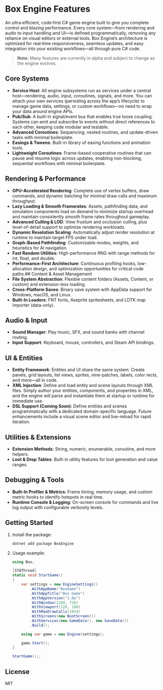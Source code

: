 # Box Engine Features

An ultra‑efficient, code‑first C# game engine built to give you complete control and blazing performance. Every core system—from rendering and audio to input handling and UI—is defined programmatically, removing any reliance on visual editors or external tools. Box Engine’s architecture is optimized for real‑time responsiveness, seamless updates, and easy integration into your existing workflows—all through pure C# code.

> **Note:** Many features are currently in alpha and subject to change as the engine evolves.

## Core Systems

* **Service Host**: All engine subsystems run as services under a central host—rendering, audio, input, coroutines, signals, and more. You can attach your own services (persisting across the app’s lifecycle) to manage game data, settings, or custom workflows—no need to wrap your data around engine APIs.
* **Pub/Sub**: A built-in signal/event bus that enables true loose coupling. Systems can emit and subscribe to events without direct references to each other, keeping code modular and testable.
* **Advanced Coroutines**: Sequencing, nested routines, and update-driven tasks with minimal boilerplate.
* **Easings & Tweens**: Built-in library of easing functions and animation tools.
* **Lightweight Coroutines**: Frame-based cooperative routines that can pause and resume logic across updates, enabling non-blocking, sequential workflows with minimal boilerplate.

## Rendering & Performance

* **GPU-Accelerated Rendering**: Complete use of vertex buffers, draw commands, and dynamic batching for minimal draw calls and maximum throughput.
* **Lazy Loading & Smooth Framerates**: Assets, pathfinding data, and simulation components load on demand to minimize startup overhead and maintain consistently smooth frame rates throughout gameplay.
* **Advanced Culling & LOD**: View frustum and occlusion culling, plus level-of-detail support to optimize rendering workloads.
* **Dynamic Resolution Scaling**: Automatically adjust render resolution at runtime to maintain target FPS under load.
* **Graph-Based Pathfinding**: Customizable modes, weights, and heuristics for AI navigation.
* **Fast Random Utilities**: High-performance RNG with range methods for int, float, and double.
* **Performance-First Architecture**: Continuous profiling hooks, low-allocation design, and optimization opportunities for critical code paths.## Content & Asset Management
* **File System Abstraction**: Flexible content folders (Assets, Content, or custom) and extension-less loading.
* **Cross-Platform Saves**: Binary save system with AppData support for Windows, macOS, and Linux.
* **Built-In Loaders**: FNT fonts, Aseprite spritesheets, and LDTK map importer (data-only).

## Audio & Input

* **Sound Manager**: Play music, SFX, and sound banks with channel routing.
* **Input Support**: Keyboard, mouse, controllers, and Steam API bindings.

## UI & Entities

* **Entity Framework**: Entities and UI share the same system. Create panels, grid layouts, list views, sprites, nine-patches, labels, color rects, and more—all in code.
* **XML Injection**: Define and load entity and scene layouts through XML files. Simply author your entities, components, and properties in XML, and the engine will parse and instantiate them at startup or runtime for immediate use.
* **DSL Support (Coming Soon)**: Define entities and scenes programmatically with a dedicated domain-specific language. Future enhancements include a visual scene editor and live-reload for rapid iteration.

## Utilities & Extensions

* **Extension Methods**: String, numeric, enumerable, coroutine, and more helpers.
* **Loot & Drop Tables**: Built-in utility features for loot generation and value ranges.

## Debugging & Tools

* **Built-In Profiler & Metrics**: Frame timing, memory usage, and custom metric hooks to identify hotspots in real time.
* **Runtime Console & Logging**: On-screen console for commands and live log output with configurable verbosity levels.


## Getting Started

1. Install the package:
    ```sh
    dotnet add package BoxEngine
    ```

2. Usage example:
    ```csharp
    using Box;

    [STAThread]
    static void StartGame()
    {
        var settings = new EngineSettings()
            .WithAppName("BoxGame")
            .WithAppTitle("Box Game")
            .WithAppVersion("1.0a")
            .WithWindow(1280, 720)
            .WithViewport(320, 180)
            .WithMaxDrawCalls(1024)
            .WithScreens(new BootScreen())
            .WithServices(new GameData(), new SaveData())
            .Build();

        using var game = new Engine(settings);

        game.Start();
    }

    StartGame();;
    ```

## License

MIT
